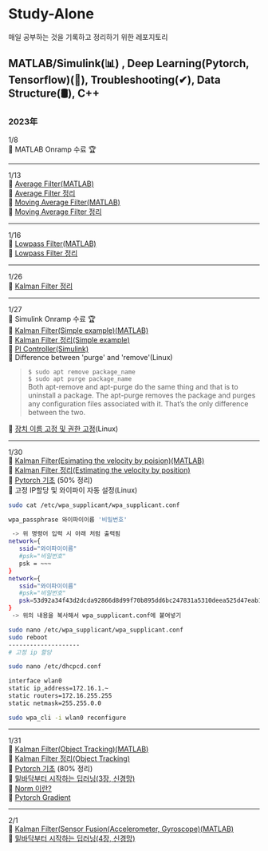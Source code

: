 # Study-Alone
매일 공부하는 것을 기록하고 정리하기 위한 레포지토리

## MATLAB/Simulink(📊) , Deep Learning(Pytorch, Tensorflow)(🧬), Troubleshooting(✔), Data Structure(🛢), C++
### 2023年
1/8   
🔹 MATLAB Onramp 수료 🏆    
***
1/13      
🔹 [Average Filter(MATLAB)](https://github.com/soup1997/Study-Alone/tree/origin/Matlab/Average_Filter)   
🔹 [Average Filter 정리](https://velog.io/@soup1997/%ED%8F%89%EA%B7%A0%ED%95%84%ED%84%B0)   
🔹 [Moving Average Filter(MATLAB)](https://github.com/soup1997/Study-Alone/tree/origin/Matlab/Moving_Average_Filter)   
🔹 [Moving Average Filter 정리](https://velog.io/@soup1997/Moving-Average-Filter)  
***
1/16     
🔹 [Lowpass Filter(MATLAB)](https://github.com/soup1997/Study-Alone/tree/origin/Matlab/Lowpass_Filter)   
🔹 [Lowpass Filter 정리](https://velog.io/@soup1997/Lowpass-Filter)   
***
1/26     
🔹 [Kalman Filter 정리](https://velog.io/@soup1997/Linear-Kalman-Filter)   
***
1/27    
🔹 Simulink Onramp 수료 🏆   
🔹 [Kalman Filter(Simple example)(MATLAB)](https://github.com/soup1997/Study-Alone/tree/origin/Matlab)   
🔹 [Kalman Filter 정리(Simple example)](https://velog.io/@soup1997/Linear-Kalman-Filter-Simple-Example)   
🔹 [PI Controller(Simulink)](https://github.com/soup1997/Study-Alone/tree/origin/Simulink)   
🔹 Difference between 'purge' and 'remove'(Linux)   
>`$ sudo apt remove package_name`   
>`$ sudo apt purge package_name`    
>Both apt-remove and apt-purge do the same thing and that is to uninstall a package. The apt-purge removes the package and purges any configuration files associated with it. That’s the only difference between the two.   

🔹 [장치 이름 고정 및 권한 고정](https://velog.io/@717lumos/Linux-USB-%EC%9E%A5%EC%B9%98-%EC%9D%B4%EB%A6%84-%EA%B3%A0%EC%A0%95%ED%95%98%EA%B8%B0-udev-%EC%84%A4%EC%A0%95-Symbolic-Link%EC%8B%AC%EB%B3%BC%EB%A6%AD-%EB%A7%81%ED%81%AC-%EB%A7%8C%EB%93%A4%EA%B8%B0)(Linux)
***
1/30   
🔹 [Kalman Filter(Esimating the velocity by poision)(MATLAB)](https://github.com/soup1997/Study-Alone/tree/origin/Matlab/Kalman_Filter(Estimate%20the%20speed%20by%20position))   
🔹 [Kalman Filter 정리(Estimating the velocity by position)](https://velog.io/@soup1997/Linear-Kalman-FilterEstimating-the-speed-by-position)   
🔹 [Pytorch 기초](https://github.com/soup1997/Study-Alone/blob/origin/Pytorch/%ED%8C%8C%EC%9D%B4%ED%86%A0%EC%B9%98(PyTorch)%20%EA%B8%B0%EC%B4%88.ipynb) (50% 정리)   
🔹 고정 IP할당 및 와이파이 자동 설정(Linux)   
```bash
sudo cat /etc/wpa_supplicant/wpa_supplicant.conf

wpa_passphrase 와이파이이름 '비밀번호'

 -> 위 명령어 입력 시 아래 처럼 출력됨
network={
   ssid="와이파이이름"
   #psk="비밀번호"
   psk = ~~~
}
network={
   ssid="와이파이이름"
   #psk="비밀번호"
   psk=53d92a34f43d2dcda92866d8d99f70b895dd6bc247831a5310deea525d47eab1
}
 -> 위의 내용을 복사해서 wpa_supplicant.conf에 붙여넣기

sudo nano /etc/wpa_supplicant/wpa_supplicant.conf
sudo reboot
--------------------
# 고정 ip 할당

sudo nano /etc/dhcpcd.conf

interface wlan0
static ip_address=172.16.1.~
static routers=172.16.255.255
static netmask=255.255.0.0

sudo wpa_cli -i wlan0 reconfigure
```
***
1/31     
🔹 [Kalman Filter(Object Tracking)(MATLAB)](https://github.com/soup1997/Study-Alone/tree/origin/Matlab/Kalman_Filter(Object%20Tracking))    
🔹 [Kalman Filter 정리(Object Tracking)](https://velog.io/@soup1997/Linear-Kalman-FilterObject-Tracking)   
🔹 [Pytorch 기초](https://github.com/soup1997/Study-Alone/blob/origin/Pytorch/%ED%8C%8C%EC%9D%B4%ED%86%A0%EC%B9%98(PyTorch)%20%EA%B8%B0%EC%B4%88.ipynb) (80% 정리)     
🔹 [밑바닥부터 시작하는 딥러닝(3장, 신경망)](https://github.com/soup1997/Study-Alone/tree/origin/Deep%20Learning/Neural%20Network)   
🔹 [Norm 이란?](https://bskyvision.com/entry/%EC%84%A0%ED%98%95%EB%8C%80%EC%88%98%ED%95%99-%EB%86%88norm%EC%9D%B4%EB%9E%80-%EB%AC%B4%EC%97%87%EC%9D%B8%EA%B0%80)   
🔹 [Pytorch Gradient](https://gaussian37.github.io/dl-pytorch-gradient/)
***
2/1   
🔹 [Kalman Filter(Sensor Fusion(Accelerometer, Gyroscope)(MATLAB)](https://github.com/soup1997/Study-Alone/tree/origin/Matlab/Kalman%20Filter(Sensor%20Fusion(Accelerometer%2C%20Gyroscope)))   
🔹 [밑바닥부터 시작하는 딥러닝(4장, 신경망)]()
